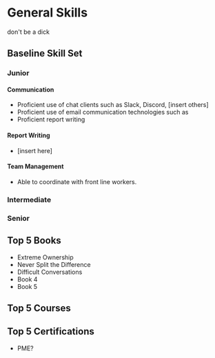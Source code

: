 
# General Skills
don't be a dick

## Baseline Skill Set

### Junior
#### Communication
- Proficient use of chat clients such as Slack, Discord, [insert others]
- Proficient use of email communication technologies such as 
- Proficient report writing

#### Report Writing
- [insert here]

#### Team Management
- Able to coordinate with front line workers.

### Intermediate

### Senior

## Top 5 Books
- Extreme Ownership
- Never Split the Difference
- Difficult Conversations
- Book 4
- Book 5

## Top 5 Courses

## Top 5 Certifications
- PME?
